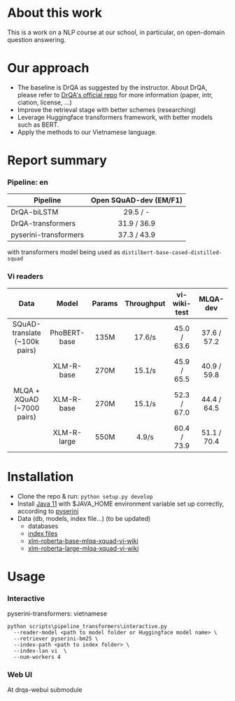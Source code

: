 # About this work
This is a work on a NLP course at our school, in particular, on open-domain question answering.

# Our approach
* The baseline is DrQA as suggested by the instructor. About DrQA, please refer to [DrQA's official repo](https://github.com/facebookresearch/DrQA) for more information (paper, intr, ciation, license, ...)
* Improve the retrieval stage with better schemes (researching)
* Leverage Huggingface transformers framework, with better models such as BERT.
* Apply the methods to our Vietnamese language.


# Report summary

### Pipeline: en

| Pipeline              | Open SQuAD-dev (EM/F1) |
|-----------------------|:-------------------:|
| DrQA-biLSTM           | 29.5 / -          |
| DrQA-transformers     | 31.9 / 36.9       |
| pyserini-transformers | 37.3 / 43.9       |

with transformers model being used as `distilbert-base-cased-distilled-squad`

### Vi readers
|       Data                    |     Model       | Params  | Throughput | vi-wiki-test |   MLQA-dev  |
|:-----------------------------:|:---------------:|:-------:|:----------:|:------------:|:-----------:|
| SQuAD-translate (~100k pairs) | PhoBERT-base    |   135M  |   17.6/s   |  45.0 / 63.6 | 37.6 / 57.2 |
|                               | XLM-R-base      |   270M  |   15.1/s   |  45.9 / 65.5 | 40.9 / 59.8 |
|   MLQA + XQuAD (~7000 pairs)  | XLM-R-base      |   270M  |   15.1/s   |  52.3 / 67.0 | 44.4 / 64.5 |
|                               | XLM-R-large     |   550M  |    4.9/s   |  60.4 / 73.9 | 51.1 / 70.4 |

# Installation
* Clone the repo & run: `python setup.py develop`
* Install [Java 11](https://www.oracle.com/java/technologies/javase-jdk11-downloads.html) with $JAVA_HOME environment variable set up correctly, according to [pyserini](https://github.com/castorini/pyserini#package-installation)
* Data (db, models, index file...) (to be updated)
  * databases
  * [index files](https://drive.google.com/drive/folders/1iUyuBj-h335hY6_hjFMzjCHoo0sO1VYB?usp=sharing)
  * [xlm-roberta-base-mlqa-xquad-vi-wiki](https://drive.google.com/drive/folders/1oAnQ8sInUCIMlB00wXc22ThTvwEkVFXs?usp=sharing)
  * [xlm-roberta-large-mlqa-xquad-vi-wiki](https://drive.google.com/drive/folders/14JRCuFq7bEGqI1YnQpY_lzJyw1EUZ-GA?usp=sharing)

# Usage

### Interactive

pyserini-transformers: vietnamese
```
python scripts\pipeline_transformers\interactive.py  
  --reader-model <path to model folder or Huggingface model name> \
  --retriever pyserini-bm25 \
  --index-path <path to index folder> \
  --index-lan vi  \
  --num-workers 4 
```

### Web UI
At drqa-webui submodule